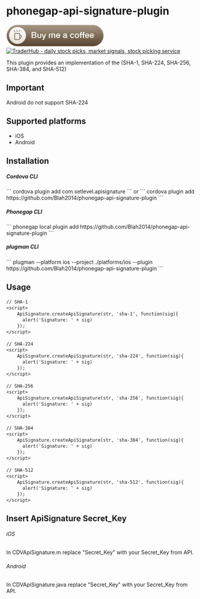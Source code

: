 phonegap-api-signature-plugin
=============================

<a href="https://www.paypal.com/cgi-bin/webscr?cmd=_s-xclick&hosted_button_id=C2HFZWSUPV47Q" target="_blank">
  <img src="https://raw.githubusercontent.com/Blah2014/phonegap-inmobi-plugin/gh-pages/images/BuymeaCoffee.png" border="0" name="submit" alt="PayPal - The safer, easier way to pay online!" />
</a>

<a href="http://traderhub.info" target="_blank">
  <img src="http://traderhub.info/images/AD.jpg" border="0" name="submit" alt="TraderHub - daily stock picks, market signals, stock picking service" />
</a>

This plugin provides an implementation of the (SHA-1, SHA-224, SHA-256, SHA-384, and SHA-512)

<h2>Important</h2>
Android do not support SHA-224

<h2>Supported platforms</h2>
<ul>
  <li>iOS</li>
  <li>Android</li>
</ul>

<h2>Installation</h2>

<h5>Cordova CLI</h5>
```
cordova plugin add com.setlevel.apisignature
```
or
```
cordova plugin add https://github.com/Blah2014/phonegap-api-signature-plugin
```

<h5>Phonegap CLI</h5>
```
phonegap local plugin add https://github.com/Blah2014/phonegap-api-signature-plugin
```

<h5>plugman CLI</h5>
```
plugman --platform ios --project ./platforms/ios --plugin https://github.com/Blah2014/phonegap-api-signature-plugin
```

## Usage
```
// SHA-1
<script>
    ApiSignature.createApiSignature(str, 'sha-1', function(sig){
      alert('Signature: ' + sig)
    });
</script>

// SHA-224
<script>
    ApiSignature.createApiSignature(str, 'sha-224', function(sig){
      alert('Signature: ' + sig)
    });
</script>

// SHA-256
<script>
    ApiSignature.createApiSignature(str, 'sha-256', function(sig){
      alert('Signature: ' + sig)
    });
</script>

// SHA-384
<script>
    ApiSignature.createApiSignature(str, 'sha-384', function(sig){
      alert('Signature: ' + sig)
    });
</script>

// SHA-512
<script>
    ApiSignature.createApiSignature(str, 'sha-512', function(sig){
      alert('Signature: ' + sig)
    });
</script>
```
## Insert ApiSignature Secret_Key
###### iOS
In CDVApiSignature.m replace "Secret_Key" with your Secret_Key from API.

###### Android
In CDVApiSignature.java replace "Secret_Key" with your Secret_Key from API.
